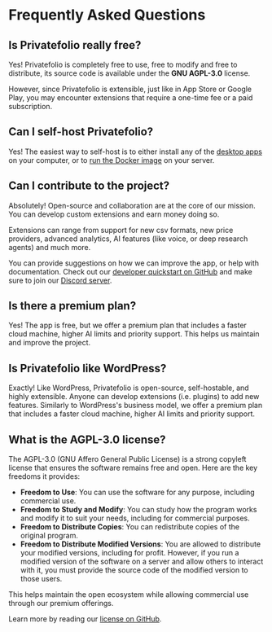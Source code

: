 # Frequently Asked Questions

## Is Privatefolio really free?

Yes! Privatefolio is completely free to use, free to modify and free to distribute, its source code is available under the **GNU AGPL-3.0** license.

However, since Privatefolio is extensible, just like in App Store or Google Play, you may encounter extensions that require a one-time fee or a paid subscription.

## Can I self-host Privatefolio?

Yes! The easiest way to self-host is to either install any of the [desktop apps](https://privatefolio.xyz/downloads) on your computer, or to [run the Docker image](./self-hosting-with-docker) on your server.

## Can I contribute to the project?

Absolutely! Open-source and collaboration are at the core of our mission. You can develop custom extensions and earn money doing so.

Extensions can range from support for new csv formats, new price providers, advanced analytics, AI features (like voice, or deep research agents) and much more.

You can provide suggestions on how we can improve the app, or help with documentation. Check out our [developer quickstart on GitHub](https://github.com/privatefolio/privatefolio?tab=readme-ov-file#for-developers) and make sure to join our [Discord server](https://discord.gg/YHHu9nK8VD).

## Is there a premium plan?

Yes! The app is free, but we offer a premium plan that includes a faster cloud machine, higher AI limits and priority support. This helps us maintain and improve the project.

## Is Privatefolio like WordPress?

Exactly! Like WordPress, Privatefolio is open-source, self-hostable, and highly extensible. Anyone can develop extensions (i.e. plugins) to add new features. Similarly to WordPress's business model, we offer a premium plan that includes a faster cloud machine, higher AI limits and priority support.

## What is the AGPL-3.0 license?

The AGPL-3.0 (GNU Affero General Public License) is a strong copyleft license that ensures the software remains free and open. Here are the key freedoms it provides:

- **Freedom to Use**: You can use the software for any purpose, including commercial use.
- **Freedom to Study and Modify**: You can study how the program works and modify it to suit your needs, including for commercial purposes.
- **Freedom to Distribute Copies**: You can redistribute copies of the original program.
- **Freedom to Distribute Modified Versions**: You are allowed to distribute your modified versions, including for profit. However, if you run a modified version of the software on a server and allow others to interact with it, you must provide the source code of the modified version to those users.

This helps maintain the open ecosystem while allowing commercial use through our premium offerings.

Learn more by reading our [license on GitHub](https://github.com/privatefolio/privatefolio/blob/main/LICENSE).
